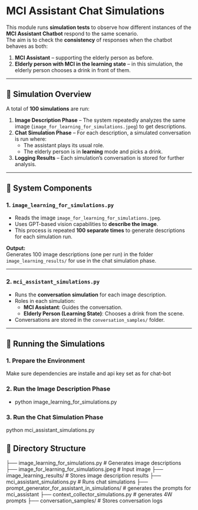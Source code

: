 # MCI Assistant Chat Simulations

This module runs **simulation tests** to observe how different instances of the **MCI Assistant Chatbot** respond to the same scenario.  
The aim is to check the **consistency** of responses when the chatbot behaves as both:

1. **MCI Assistant** – supporting the elderly person as before.  
2. **Elderly person with MCI in the learning state** – in this simulation, the elderly person chooses a drink in front of them.

---

## 🧪 Simulation Overview

A total of **100 simulations** are run:

1. **Image Description Phase** – The system repeatedly analyzes the same image (`image_for_learning_for_simulations.jpeg`) to get descriptions.
2. **Chat Simulation Phase** – For each description, a simulated conversation is run where:
   - The assistant plays its usual role.
   - The elderly person is in **learning** mode and picks a drink.
3. **Logging Results** – Each simulation’s conversation is stored for further analysis.

---

## 📂 System Components

### 1. `image_learning_for_simulations.py`
- Reads the image `image_for_learning_for_simulations.jpeg`.
- Uses GPT-based vision capabilities to **describe the image**.
- This process is repeated **100 separate times** to generate descriptions for each simulation run.

**Output:**  
Generates 100 image descriptions (one per run) in the folder `image_learning_results/` for use in the chat simulation phase.

---

### 2. `mci_assistant_simulations.py`
- Runs the **conversation simulation** for each image description.
- Roles in each simulation:
  - **MCI Assistant**: Guides the conversation.
  - **Elderly Person (Learning State)**: Chooses a drink from the scene.
- Conversations are stored in the `conversation_samples/` folder.

---

## 🚀 Running the Simulations

### 1. Prepare the Environment
Make sure dependencies are installe and api key set as for chat-bot

### 2. Run the Image Description Phase
- python image_learning_for_simulations.py

### 3. Run the Chat Simulation Phase
python mci_assistant_simulations.py

## 📁 Directory Structure
├── image_learning_for_simulations.py       		 # Generates image descriptions
├── image_for_learning_for_simulations.jpeg 		 # Input image
├── image_learning_results/							 # Stores image description results
├── mci_assistant_simulations.py           			 # Runs chat simulations
├── prompt_generator_for_assistant_in_simulations/   # generates the prompts for mci_assistant
├── context_collector_simulations.py				 # generates 4W prompts
├── conversation_samples/                   		 # Stores conversation logs







